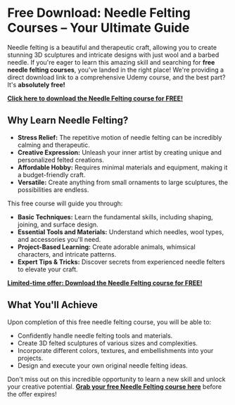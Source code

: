 # Free Download: Needle Felting Courses – Your Ultimate Guide

Needle felting is a beautiful and therapeutic craft, allowing you to create stunning 3D sculptures and intricate designs with just wool and a barbed needle. If you're eager to learn this amazing skill and searching for **free needle felting courses**, you've landed in the right place! We're providing a direct download link to a comprehensive Udemy course, and the best part? It's **absolutely free!**

[**Click here to download the Needle Felting course for FREE!**](https://udemywork.com/needle-felting-courses)

## Why Learn Needle Felting?

*   **Stress Relief:** The repetitive motion of needle felting can be incredibly calming and therapeutic.
*   **Creative Expression:** Unleash your inner artist by creating unique and personalized felted creations.
*   **Affordable Hobby:** Requires minimal materials and equipment, making it a budget-friendly craft.
*   **Versatile:** Create anything from small ornaments to large sculptures, the possibilities are endless.

This free course will guide you through:

*   **Basic Techniques:** Learn the fundamental skills, including shaping, joining, and surface design.
*   **Essential Tools and Materials:** Understand which needles, wool types, and accessories you'll need.
*   **Project-Based Learning:** Create adorable animals, whimsical characters, and intricate patterns.
*   **Expert Tips & Tricks:** Discover secrets from experienced needle felters to elevate your craft.

[**Limited-time offer: Download the Needle Felting course for FREE!**](https://udemywork.com/needle-felting-courses)

## What You'll Achieve

Upon completion of this free needle felting course, you will be able to:

*   Confidently handle needle felting tools and materials.
*   Create 3D felted sculptures of various sizes and complexities.
*   Incorporate different colors, textures, and embellishments into your projects.
*   Design and execute your own original needle felting ideas.

Don't miss out on this incredible opportunity to learn a new skill and unlock your creative potential. **[Grab your free Needle Felting course here](https://udemywork.com/needle-felting-courses)** before the offer expires!
